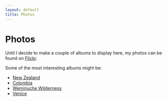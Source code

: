 ```yaml
---
layout: default
title: Photos
---
```


Photos
======

Until I decide to make a couple of albums to display here, my photos can be found on [Flickr].

Some of the most interesting albums might be:

+ [New Zealand]
+ [Colombia]
+ [Weminuche Wilderness]
+ [Venice]

[Flickr]: http://www.flickr.com/carmodydr
[New Zealand]: https://www.flickr.com/photos/carmodydr/sets/72157640553163783/
[Colombia]: https://www.flickr.com/photos/carmodydr/sets/72157633506239987/
[Weminuche Wilderness]: https://www.flickr.com/photos/carmodydr/sets/72157630659080510/
[Venice]: https://www.flickr.com/photos/carmodydr/sets/72157635954815704/
